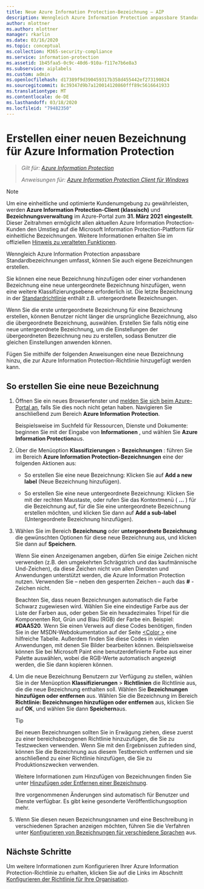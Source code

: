 ```yaml
---
title: Neue Azure Information Protection-Bezeichnung – AIP
description: Wenngleich Azure Information Protection anpassbare Standardbezeichnungen umfasst, können Sie auch eigene Bezeichnungen erstellen, die Benutzern auf der Information Protection-Leiste angezeigt werden.
author: mlottner
ms.author: mlottner
manager: rkarlin
ms.date: 03/16/2020
ms.topic: conceptual
ms.collection: M365-security-compliance
ms.service: information-protection
ms.assetid: 1b45faa5-0c9c-40d6-910a-f117e7b6e8a3
ms.subservice: aiplabels
ms.custom: admin
ms.openlocfilehash: d17389f9d390459317b358d455442ef273190824
ms.sourcegitcommit: 8c39347d9b7a120014120860fff89c5616641933
ms.translationtype: MT
ms.contentlocale: de-DE
ms.lasthandoff: 03/18/2020
ms.locfileid: "79482350"
---
```

# <a name="how-to-create-a-new-label-for-azure-information-protection"></a>Erstellen einer neuen Bezeichnung für Azure Information Protection

>*Gilt für: [Azure Information Protection](https://azure.microsoft.com/pricing/details/information-protection)*
>
> *Anweisungen für: [Azure Information Protection Client für Windows](faqs.md#whats-the-difference-between-the-azure-information-protection-client-and-the-azure-information-protection-unified-labeling-client)*

>[!NOTE] 
> Um eine einheitliche und optimierte Kundenumgebung zu gewährleisten, werden **Azure Information Protection-Client (klassisch)** und **Bezeichnungsverwaltung** im Azure-Portal zum **31. März 2021** **eingestellt**. Dieser Zeitrahmen ermöglicht allen aktuellen Azure Information Protection-Kunden den Umstieg auf die Microsoft Information Protection-Plattform für einheitliche Bezeichnungen. Weitere Informationen erhalten Sie im offiziellen [Hinweis zu veralteten Funktionen](https://aka.ms/aipclassicsunset).

Wenngleich Azure Information Protection anpassbare Standardbezeichnungen umfasst, können Sie auch eigene Bezeichnungen erstellen.

Sie können eine neue Bezeichnung hinzufügen oder einer vorhandenen Bezeichnung eine neue untergeordnete Bezeichnung hinzufügen, wenn eine weitere Klassifizierungsebene erforderlich ist. Die letzte Bezeichnung in der [Standardrichtlinie](configure-policy-default.md) enthält z.B. untergeordnete Bezeichnungen.

Wenn Sie die erste untergeordnete Bezeichnung für eine Bezeichnung erstellen, können Benutzer nicht länger die ursprüngliche Bezeichnung, also die übergeordnete Bezeichnung, auswählen. Erstellen Sie falls nötig eine neue untergeordnete Bezeichnung, um die Einstellungen der übergeordneten Bezeichnung neu zu erstellen, sodass Benutzer die gleichen Einstellungen anwenden können.

Fügen Sie mithilfe der folgenden Anweisungen eine neue Bezeichnung hinzu, die zur Azure Information Protection-Richtlinie hinzugefügt werden kann.

## <a name="to-create-a-new-label"></a>So erstellen Sie eine neue Bezeichnung

1. Öffnen Sie ein neues Browserfenster und [melden Sie sich beim Azure-Portal an](configure-policy.md#signing-in-to-the-azure-portal), falls Sie dies noch nicht getan haben. Navigieren Sie anschließend zum Bereich **Azure Information Protection**.
    
    Beispielsweise im Suchfeld für Ressourcen, Dienste und Dokumente: beginnen Sie mit der Eingabe von **Informationen** , und wählen Sie **Azure Information Protection**aus.

2. Über die Menüoption **Klassifizierungen** > **Bezeichnungen** : führen Sie im Bereich **Azure Information Protection-Bezeichnungen** eine der folgenden Aktionen aus:
    
    - So erstellen Sie eine neue Bezeichnung: Klicken Sie auf **Add a new label** (Neue Bezeichnung hinzufügen).
    
    - So erstellen Sie eine neue untergeordnete Bezeichnung: Klicken Sie mit der rechten Maustaste, oder rufen Sie das Kontextmenü ( **...** ) für die Bezeichnung auf, für die Sie eine untergeordnete Bezeichnung erstellen möchten, und klicken Sie dann auf **Add a sub-label** (Untergeordnete Bezeichnung hinzufügen).

3. Wählen Sie im Bereich **Bezeichnung** oder **untergeordnete Bezeichnung** die gewünschten Optionen für diese neue Bezeichnung aus, und klicken Sie dann auf **Speichern**.
    
    Wenn Sie einen Anzeigenamen angeben, dürfen Sie einige Zeichen nicht verwenden (z.B. den umgekehrten Schrägstrich und das kaufmännische Und-Zeichen), da diese Zeichen nicht von allen Diensten und Anwendungen unterstützt werden, die Azure Information Protection nutzen. Verwenden Sie – neben den gesperrten Zeichen – auch das **#** -Zeichen nicht.    
    
    Beachten Sie, dass neuen Bezeichnungen automatisch die Farbe Schwarz zugewiesen wird. Wählen Sie eine eindeutige Farbe aus der Liste der Farben aus, oder geben Sie ein hexadezimales Tripel für die Komponenten Rot, Grün und Blau (RGB) der Farbe ein. Beispiel: **#DAA520**. Wenn Sie einen Verweis auf diese Codes benötigen, finden Sie in der MSDN-Webdokumentation auf der Seite [\<Color >](https://developer.mozilla.org/docs/Web/CSS/color_value) eine hilfreiche Tabelle. Außerdem finden Sie diese Codes in vielen Anwendungen, mit denen Sie Bilder bearbeiten können. Beispielsweise können Sie bei Microsoft Paint eine benutzerdefinierte Farbe aus einer Palette auswählen, wobei die RGB-Werte automatisch angezeigt werden, die Sie dann kopieren können.

4. Um die neue Bezeichnung Benutzern zur Verfügung zu stellen, wählen Sie in der Menüoption **Klassifizierungen** > **Richtlinien** die Richtlinie aus, die die neue Bezeichnung enthalten soll. Wählen Sie **Bezeichnungen hinzufügen oder entfernen** aus. Wählen Sie die Bezeichnung im Bereich **Richtlinie: Bezeichnungen hinzufügen oder entfernen** aus, klicken Sie auf **OK**, und wählen Sie dann **Speichern**aus.
    
    >[!TIP]
    >Bei neuen Bezeichnungen sollten Sie in Erwägung ziehen, diese zuerst zu einer bereichsbezogenen Richtlinie hinzuzufügen, die Sie zu Testzwecken verwenden. Wenn Sie mit den Ergebnissen zufrieden sind, können Sie die Bezeichnung aus diesem Testbereich entfernen und sie anschließend zu einer Richtlinie hinzufügen, die Sie zu Produktionszwecken verwenden.     
    
    Weitere Informationen zum Hinzufügen von Bezeichnungen finden Sie unter [Hinzufügen oder Entfernen einer Bezeichnung](configure-policy-add-remove-label.md).
    
    Ihre vorgenommenen Änderungen sind automatisch für Benutzer und Dienste verfügbar. Es gibt keine gesonderte Veröffentlichungsoption mehr.

5. Wenn Sie diesen neuen Bezeichnungsnamen und eine Beschreibung in verschiedenen Sprachen anzeigen möchten, führen Sie die Verfahren unter [Konfigurieren von Bezeichnungen für verschiedene Sprachen](configure-policy-languages.md) aus. 

## <a name="next-steps"></a>Nächste Schritte

Um weitere Informationen zum Konfigurieren Ihrer Azure Information Protection-Richtlinie zu erhalten, klicken Sie auf die Links im Abschnitt [Konfigurieren der Richtlinie für Ihre Organisation](configure-policy.md#configuring-your-organizations-policy).  


